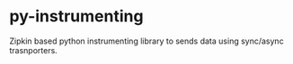 # py-instrumenting
Zipkin based python instrumenting library to sends data using sync/async trasnporters.
